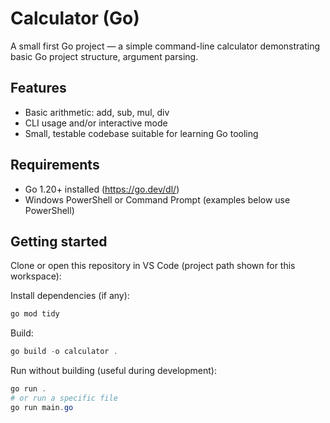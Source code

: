 # Calculator (Go)

A small first Go project — a simple command-line calculator demonstrating basic Go project structure, argument parsing.

## Features
- Basic arithmetic: add, sub, mul, div
- CLI usage and/or interactive mode
- Small, testable codebase suitable for learning Go tooling

## Requirements
- Go 1.20+ installed (https://go.dev/dl/)
- Windows PowerShell or Command Prompt (examples below use PowerShell)

## Getting started

Clone or open this repository in VS Code (project path shown for this workspace):

Install dependencies (if any):
```powershell
go mod tidy
```

Build:
```powershell
go build -o calculator .
```

Run without building (useful during development):
```powershell
go run .
# or run a specific file
go run main.go
```
